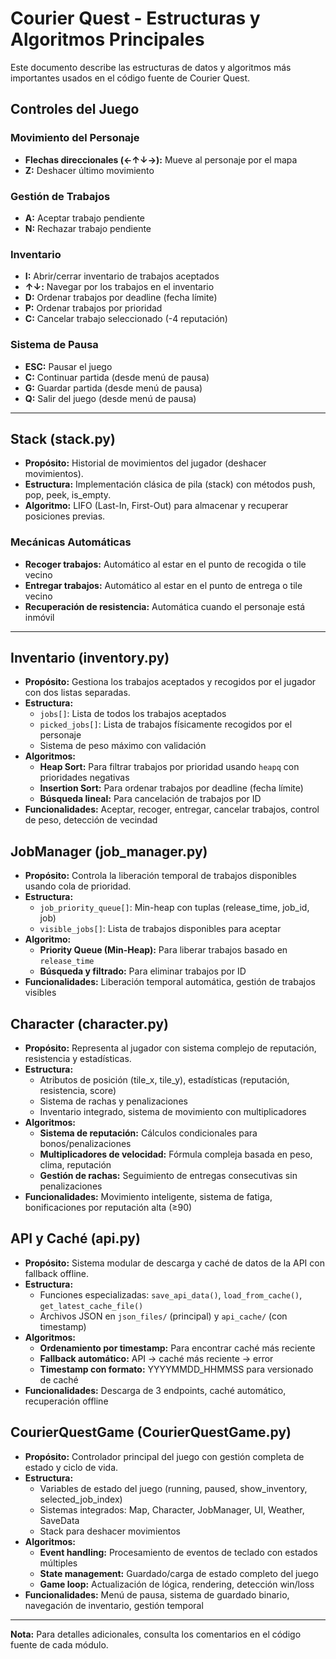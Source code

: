 # Courier Quest - Estructuras y Algoritmos Principales

Este documento describe las estructuras de datos y algoritmos más importantes usados en el código fuente de Courier Quest.

## Controles del Juego

### Movimiento del Personaje
- **Flechas direccionales (←↑↓→):** Mueve al personaje por el mapa
- **Z:** Deshacer último movimiento

### Gestión de Trabajos
- **A:** Aceptar trabajo pendiente
- **N:** Rechazar trabajo pendiente

### Inventario
- **I:** Abrir/cerrar inventario de trabajos aceptados
- **↑↓:** Navegar por los trabajos en el inventario
- **D:** Ordenar trabajos por deadline (fecha límite)
- **P:** Ordenar trabajos por prioridad
- **C:** Cancelar trabajo seleccionado (-4 reputación)

### Sistema de Pausa
- **ESC:** Pausar el juego
- **C:** Continuar partida (desde menú de pausa)
- **G:** Guardar partida (desde menú de pausa)
- **Q:** Salir del juego (desde menú de pausa)


---

## Stack (stack.py)
- **Propósito:** Historial de movimientos del jugador (deshacer movimientos).
- **Estructura:** Implementación clásica de pila (stack) con métodos push, pop, peek, is_empty.
- **Algoritmo:** LIFO (Last-In, First-Out) para almacenar y recuperar posiciones previas.

### Mecánicas Automáticas
- **Recoger trabajos:** Automático al estar en el punto de recogida o tile vecino
- **Entregar trabajos:** Automático al estar en el punto de entrega o tile vecino
- **Recuperación de resistencia:** Automática cuando el personaje está inmóvil

---

## Inventario (inventory.py)
- **Propósito:** Gestiona los trabajos aceptados y recogidos por el jugador con dos listas separadas.
- **Estructura:** 
  - `jobs[]`: Lista de todos los trabajos aceptados
  - `picked_jobs[]`: Lista de trabajos físicamente recogidos por el personaje
  - Sistema de peso máximo con validación
- **Algoritmos:**
  - **Heap Sort:** Para filtrar trabajos por prioridad usando `heapq` con prioridades negativas
  - **Insertion Sort:** Para ordenar trabajos por deadline (fecha límite)
  - **Búsqueda lineal:** Para cancelación de trabajos por ID
- **Funcionalidades:** Aceptar, recoger, entregar, cancelar trabajos, control de peso, detección de vecindad

## JobManager (job_manager.py)
- **Propósito:** Controla la liberación temporal de trabajos disponibles usando cola de prioridad.
- **Estructura:** 
  - `job_priority_queue[]`: Min-heap con tuplas (release_time, job_id, job)
  - `visible_jobs[]`: Lista de trabajos disponibles para aceptar
- **Algoritmo:** 
  - **Priority Queue (Min-Heap):** Para liberar trabajos basado en `release_time`
  - **Búsqueda y filtrado:** Para eliminar trabajos por ID
- **Funcionalidades:** Liberación temporal automática, gestión de trabajos visibles

## Character (character.py)
- **Propósito:** Representa al jugador con sistema complejo de reputación, resistencia y estadísticas.
- **Estructura:** 
  - Atributos de posición (tile_x, tile_y), estadísticas (reputación, resistencia, score)
  - Sistema de rachas y penalizaciones
  - Inventario integrado, sistema de movimiento con multiplicadores
- **Algoritmos:**
  - **Sistema de reputación:** Cálculos condicionales para bonos/penalizaciones
  - **Multiplicadores de velocidad:** Fórmula compleja basada en peso, clima, reputación
  - **Gestión de rachas:** Seguimiento de entregas consecutivas sin penalizaciones
- **Funcionalidades:** Movimiento inteligente, sistema de fatiga, bonificaciones por reputación alta (≥90)

## API y Caché (api.py)
- **Propósito:** Sistema modular de descarga y caché de datos de la API con fallback offline.
- **Estructura:** 
  - Funciones especializadas: `save_api_data()`, `load_from_cache()`, `get_latest_cache_file()`
  - Archivos JSON en `json_files/` (principal) y `api_cache/` (con timestamp)
- **Algoritmos:**
  - **Ordenamiento por timestamp:** Para encontrar caché más reciente
  - **Fallback automático:** API → caché más reciente → error
  - **Timestamp con formato:** YYYYMMDD_HHMMSS para versionado de caché
- **Funcionalidades:** Descarga de 3 endpoints, caché automático, recuperación offline

## CourierQuestGame (CourierQuestGame.py)
- **Propósito:** Controlador principal del juego con gestión completa de estado y ciclo de vida.
- **Estructura:**
  - Variables de estado del juego (running, paused, show_inventory, selected_job_index)
  - Sistemas integrados: Map, Character, JobManager, UI, Weather, SaveData
  - Stack para deshacer movimientos
- **Algoritmos:**
  - **Event handling:** Procesamiento de eventos de teclado con estados múltiples
  - **State management:** Guardado/carga de estado completo del juego
  - **Game loop:** Actualización de lógica, rendering, detección win/loss
- **Funcionalidades:** Menú de pausa, sistema de guardado binario, navegación de inventario, gestión temporal

---

**Nota:** Para detalles adicionales, consulta los comentarios en el código fuente de cada módulo.
